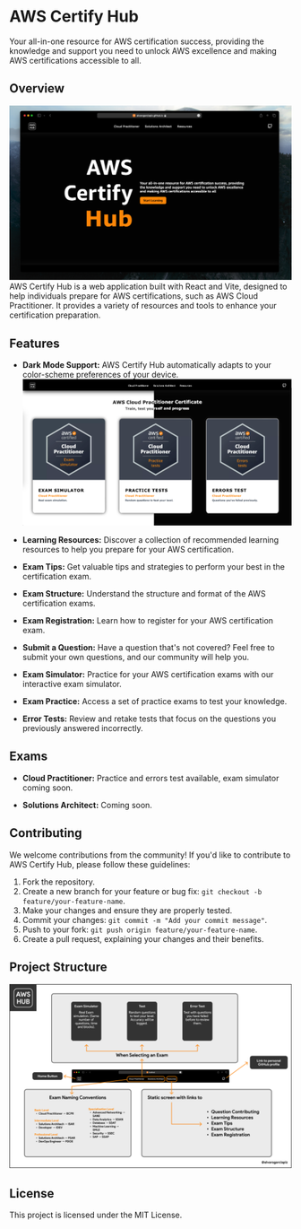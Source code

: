 # AWS Certify Hub
Your all-in-one resource for AWS certification success, providing the knowledge and support you need to unlock AWS excellence and making AWS certifications accessible to all.

## Overview
![Project overview](./src/assets/images/home.png)
AWS Certify Hub is a web application built with React and Vite, designed to help individuals prepare for AWS certifications, such as AWS Cloud Practitioner. It provides a variety of resources and tools to enhance your certification preparation.

## Features

- **Dark Mode Support:** AWS Certify Hub automatically adapts to your color-scheme preferences of your device.
![Dark Mode](./src/assets/images/dark_mode.png)
- **Learning Resources:** Discover a collection of recommended learning resources to help you prepare for your AWS certification.

- **Exam Tips:** Get valuable tips and strategies to perform your best in the certification exam.

- **Exam Structure:** Understand the structure and format of the AWS certification exams.

- **Exam Registration:** Learn how to register for your AWS certification exam.

- **Submit a Question:** Have a question that's not covered? Feel free to submit your own questions, and our community will help you.

- **Exam Simulator:** Practice for your AWS certification exams with our interactive exam simulator.

- **Exam Practice:** Access a set of practice exams to test your knowledge.

- **Error Tests:** Review and retake tests that focus on the questions you previously answered incorrectly.

## Exams

- **Cloud Practitioner:** Practice and errors test available, exam simulator coming soon.

- **Solutions Architect:** Coming soon.

## Contributing

We welcome contributions from the community! If you'd like to contribute to AWS Certify Hub, please follow these guidelines:

1. Fork the repository.
2. Create a new branch for your feature or bug fix: `git checkout -b feature/your-feature-name`.
3. Make your changes and ensure they are properly tested.
4. Commit your changes: `git commit -m "Add your commit message"`.
5. Push to your fork: `git push origin feature/your-feature-name`.
6. Create a pull request, explaining your changes and their benefits.

## Project Structure
![Project structure](./src/assets/images/project_overview.png)

## License

This project is licensed under the MIT License.

<!-- ## Deploy to Github pages
`npm run deploy` -->